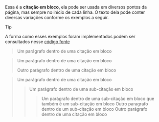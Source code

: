 Essa é a **citação em bloco**, ela pode ser usada em diversos pontos da página, mas sempre no início de cada linha. O texto dela pode conter diversas variações conforme os exemplos a seguir.

>[!TIP]
>A forma como esses exemplos foram implementados podem ser consultados nesse [código fonte](https://github.com/eportella/markdown-to-html-builder/blob/main/blockquote/README.md?plain=1)

> Um parágrafo dentro de uma citação em bloco

> Um parágrafo dentro de uma citação em bloco
>
> Outro parágrafo dentro de uma citação em bloco

> Um parágrafo dentro de uma citação em bloco
>> Um parágrafo dentro de uma sub-citação em bloco
>>> Um parágrafo dentro de uma sub-citação em bloco que também é um sub-citação em bloco
>> Outro paragrafo dentro de um sub-citação em bloco
> Outro parágrafo dentro de uma citação em bloco
